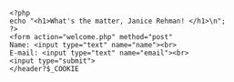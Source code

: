 <!DOCTYPE html>
<html>
  <head>
    <title>Terminals</title>
  </head>
</html> 
  <body>
    
    <?php
    echo "<h1>What's the matter, Janice Rehman! </h1>\n";
    ?>
    <form action="welcome.php" method="post"
    Name: <input type="text" name="name"><br>
    E-mail: <input type="text" name="email"><br>
    <input type="submit">
    </header?$_COOKIE
</form>
</values>
  </body>
  
</html>
